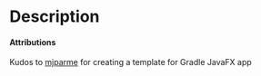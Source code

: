 # Description

#### Attributions
Kudos to [mjparme](https://github.com/mjparme) for creating a template for Gradle JavaFX app